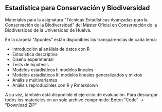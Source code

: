 ## Estadística para Conservación y Biodiversidad

Materiales para la asignatura "Técnicas Estadísticas Avanzadas para la Conservación de la Biodiversidad" del Máster Oficial en Conservación de la Biodiversidad de la Universidad de Huelva.

En la carpeta "Apuntes" están disponibles las transparencias de cada tema:

* Introducción al análisis de datos con R
* Estadística descriptiva
* Diseño experimental
* Tests de hipótesis
* Modelos estadísticos I: modelos lineales
* Modelos estadísticos II: modelos lineales generalizados y mixtos
* Análisis multivariantes
* Análisis reproducibles con R y Rmarkdown

A su vez, también está disponible el ejercicio de evaluación.
Para descargar todos los materiales en un solo archivo comprimido: Botón "Code" -> "Download ZIP"
